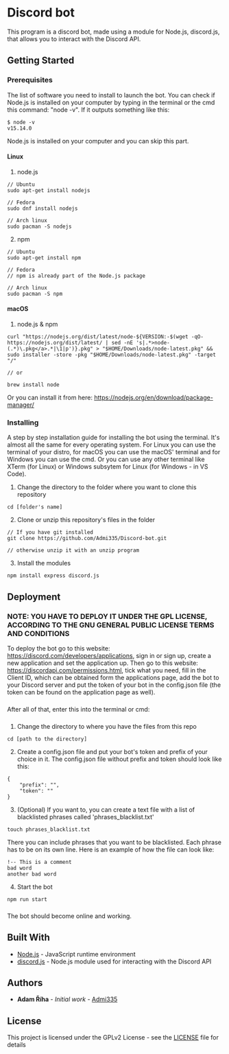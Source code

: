 # Discord bot

This program is a discord bot, made using a module for Node.js, discord.js, that allows you to interact with the Discord API.

## Getting Started

### Prerequisites

The list of software you need to install to launch the bot.
You can check if Node.js is installed on your computer by typing in the terminal or the cmd this command: "node -v". If it outputs something like this: 

```
$ node -v
v15.14.0
```

Node.js is installed on your computer and you can skip this part.

#### Linux

1. node.js

```
// Ubuntu
sudo apt-get install nodejs

// Fedora
sudo dnf install nodejs

// Arch linux
sudo pacman -S nodejs
```

2. npm

```
// Ubuntu
sudo apt-get install npm

// Fedora
// npm is already part of the Node.js package

// Arch linux
sudo pacman -S npm
```

#### macOS

1. node.js & npm

```
curl "https://nodejs.org/dist/latest/node-${VERSION:-$(wget -qO- https://nodejs.org/dist/latest/ | sed -nE 's|.*>node-(.*)\.pkg</a>.*|\1|p')}.pkg" > "$HOME/Downloads/node-latest.pkg" && sudo installer -store -pkg "$HOME/Downloads/node-latest.pkg" -target "/"

// or

brew install node
```

Or you can install it from here:
https://nodejs.org/en/download/package-manager/

### Installing

A step by step installation guide for installing the bot using the terminal.
It's almost all the same for every operating system.
For Linux you can use the terminal of your distro, for macOS you can use the macOS' terminal and for Windows you can use the cmd.
Or you can use any other terminal like XTerm (for Linux) or Windows subsytem for Linux (for Windows - in VS Code).


1. Change the directory to the folder where you want to clone this repository

```
cd [folder's name]
```

2. Clone or unzip this repository's files in the folder

```
// If you have git installed
git clone https://github.com/Admi335/Discord-bot.git

// otherwise unzip it with an unzip program
```

3. Install the modules

```
npm install express discord.js
```

## Deployment

### NOTE: YOU HAVE TO DEPLOY IT UNDER THE GPL LICENSE, ACCORDING TO THE GNU GENERAL PUBLIC LICENSE TERMS AND CONDITIONS

To deploy the bot go to this website: https://discord.com/developers/applications, sign in or sign up, create a new application and set the application up. Then go to this website: https://discordapi.com/permissions.html, tick what you need, fill in the Client ID, which can be obtained form the applications page, add the bot to your Discord server and put the token of your bot in the config.json file (the token can be found on the application page as well).

###

After all of that, enter this into the terminal or cmd:

###

1. Change the directory to where you have the files from this repo

```
cd [path to the directory]
```

2. Create a config.json file and put your bot's token and prefix of your choice in it. The config.json file without prefix and token should look like this:

```
{
    "prefix": "",
    "token": ""
}
```

3. (Optional) If you want to, you can create a text file with a list of blacklisted phrases called 'phrases_blacklist.txt'

```
touch phrases_blacklist.txt
```

There you can include phrases that you want to be blacklisted. Each phrase has to be on its own line. Here is an example of how the file can look like:

```
!-- This is a comment
bad word
another bad word
```

4. Start the bot

```
npm run start
```

###

The bot should become online and working.

## Built With

* [Node.js](https://nodejs.org/en/) - JavaScript runtime environment
* [discord.js](https://discord.js.org/#/) - Node.js module used for interacting with the Discord API

## Authors

* **Adam Říha** - *Initial work* - [Admi335](https://github.com/Admi335)

## License

This project is licensed under the GPLv2 License - see the [LICENSE](LICENSE) file for details
